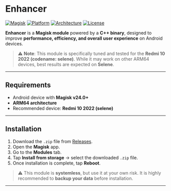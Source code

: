 # Enhancer

[![Magisk](https://img.shields.io/badge/Magisk-24%2B-green.svg)](https://github.com/topjohnwu/Magisk)
[![Platform](https://img.shields.io/badge/Platform-Android-lightgrey.svg)]()
[![Architecture](https://img.shields.io/badge/Arch-ARM64-blue.svg)]()
[![License](https://img.shields.io/badge/License-MIT-yellow.svg)](LICENSE)

**Enhancer** is a **Magisk module** powered by a **C++ binary**, designed to improve **performance, efficiency, and overall user experience** on Android devices.

> ⚠️ **Note**: This module is specifically tuned and tested for the **Redmi 10 2022 (codename: selene)**.
> While it may work on other ARM64 devices, best results are expected on **Selene**.

---

## Requirements

* Android device with **Magisk v24.0+**
* **ARM64 architecture**
* Recommended device: **Redmi 10 2022 (selene)**

---

## Installation

1. Download the `.zip` file from [Releases](../../releases).
2. Open the **Magisk** app.
3. Go to the **Modules** tab.
4. Tap **Install from storage** → select the downloaded `.zip` file.
5. Once installation is complete, tap **Reboot**.

> ⚠️ This module is **systemless**, but use it at your own risk.
> It is highly recommended to **backup your data** before installation.

---